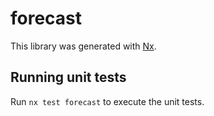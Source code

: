 # forecast

This library was generated with [Nx](https://nx.dev).

## Running unit tests

Run `nx test forecast` to execute the unit tests.
